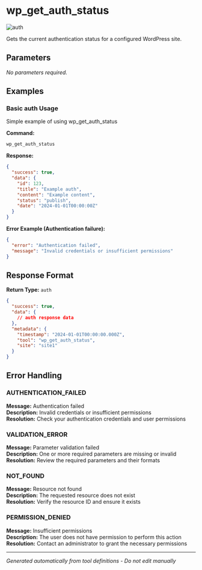 # wp_get_auth_status

![auth](https://img.shields.io/badge/category-auth-darkblue)

Gets the current authentication status for a configured WordPress site.

## Parameters

_No parameters required._

## Examples

### Basic auth Usage

Simple example of using wp_get_auth_status

**Command:**

```bash
wp_get_auth_status
```

**Response:**

```json
{
  "success": true,
  "data": {
    "id": 123,
    "title": "Example auth",
    "content": "Example content",
    "status": "publish",
    "date": "2024-01-01T00:00:00Z"
  }
}
```

**Error Example (Authentication failure):**

```json
{
  "error": "Authentication failed",
  "message": "Invalid credentials or insufficient permissions"
}
```

## Response Format

**Return Type:** `auth`

```json
{
  "success": true,
  "data": {
    // auth response data
  },
  "metadata": {
    "timestamp": "2024-01-01T00:00:00.000Z",
    "tool": "wp_get_auth_status",
    "site": "site1"
  }
}
```

## Error Handling

### AUTHENTICATION_FAILED

**Message:** Authentication failed  
**Description:** Invalid credentials or insufficient permissions  
**Resolution:** Check your authentication credentials and user permissions

### VALIDATION_ERROR

**Message:** Parameter validation failed  
**Description:** One or more required parameters are missing or invalid  
**Resolution:** Review the required parameters and their formats

### NOT_FOUND

**Message:** Resource not found  
**Description:** The requested resource does not exist  
**Resolution:** Verify the resource ID and ensure it exists

### PERMISSION_DENIED

**Message:** Insufficient permissions  
**Description:** The user does not have permission to perform this action  
**Resolution:** Contact an administrator to grant the necessary permissions

---

_Generated automatically from tool definitions - Do not edit manually_
